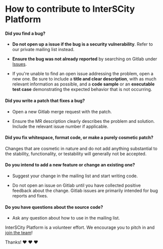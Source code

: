 # How to contribute to InterSCity Platform

#### **Did you find a bug?**

* **Do not open up a issue if the bug is a security vulnerability**. Refer to our private mailing list instead.

* **Ensure the bug was not already reported** by searching on Gitlab under [Issues](https://gitlab.com/interscity/interscity-platform/interscity-platform/issues).

* If you're unable to find an open issue addressing the problem, open a new one. Be sure to include a **title and clear description**, with as much relevant information as possible, and a **code sample** or an **executable test case** demonstrating the expected behavior that is not occurring.

#### **Did you write a patch that fixes a bug?**

* Open a new Gitlab merge request with the patch.

* Ensure the MR description clearly describes the problem and solution. Include the relevant issue number if applicable.

#### **Did you fix whitespace, format code, or make a purely cosmetic patch?**

Changes that are cosmetic in nature and do not add anything substantial to the stability, functionality, or testability will generally not be accepted.

#### **Do you intend to add a new feature or change an existing one?**

* Suggest your change in the mailing list and start writing code.

* Do not open an issue on Gitlab until you have collected positive feedback about the change. Gitlab issues are primarily intended for bug reports and fixes.

#### **Do you have questions about the source code?**

* Ask any question about how to use in the mailing list.

InterSCity Platform is a volunteer effort. We encourage you to pitch in and [join the team](https://gitlab.com/interscity/interscity-platform/interscity-platform/-/graphs/master)!

Thanks! :heart: :heart: :heart:
